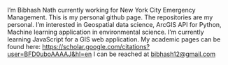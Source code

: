 I’m Bibhash Nath currently working for New York City Emergency Management. This is my personal github page. The repositories are my personal.
I’m interested in Geospatial data science, ArcGIS API for Python, Machine learning application in environmental science.
I’m currently learning JavaScript for a GIS web application. My academic pages can be found here: https://scholar.google.com/citations?user=BFD0uboAAAAJ&hl=en
I can be reached at bibhash12@gmail.com

<!---
BNath12/BNath12 is a ✨ special ✨ repository because its `README.md` (this file) appears on your GitHub profile.
You can click the Preview link to take a look at your changes.
--->
